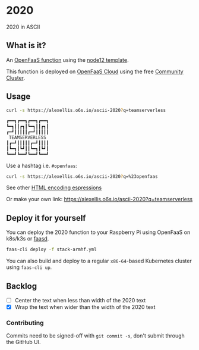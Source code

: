 # 2020

2020 in ASCII

## What is it?

An [OpenFaaS function](https://github.com/openfaas/faas/) using the [node12 template](https://docs.openfaas.com/cli/templates/#nodejs-12-node12-of-watchdog-template).

This function is deployed on [OpenFaaS Cloud](https://github.com/openfaas/openfaas-cloud) using the free [Community Cluster](https://github.com/openfaas/community-cluster).

## Usage

```sh
curl -s https://alexellis.o6s.io/ascii-2020?q=teamserverless

┏━━┓┏━━┓┏━━┓┏━━┓
┗━┓┃┃┏┓┃┗━┓┃┃┏┓┃
┏━┛┃┃┃┃┃┏━┛┃┃┃┃┃
 TEAMSERVERLESS
┃┏━┛┃┃┃┃┃┏━┛┃┃┃┃
┃┗━┓┃┗┛┃┃┗━┓┃┗┛┃
┗━━┛┗━━┛┗━━┛┗━━┛
```

Use a hashtag i.e. `#openfaas`:

```sh
curl -s https://alexellis.o6s.io/ascii-2020?q=%23openfaas
```

See other [HTML encoding espressions](https://www.december.com/html/spec/esccodes.html)

Or make your own link: https://alexellis.o6s.io/ascii-2020?q=teamserverless

## Deploy it for yourself

You can deploy the 2020 function to your Raspberry Pi using OpenFaaS on k8s/k3s or [faasd](https://blog.alexellis.io/faasd-for-lightweight-serverless/).

```sh
faas-cli deploy -f stack-armhf.yml
```

You can also build and deploy to a regular `x86-64`-based Kubernetes cluster using `faas-cli up`.

## Backlog

* [ ] Center the text when less than width of the 2020 text
* [x] Wrap the text when wider than the width of the 2020 text

### Contributing

Commits need to be signed-off with `git commit -s`, don't submit through the GitHub UI.



